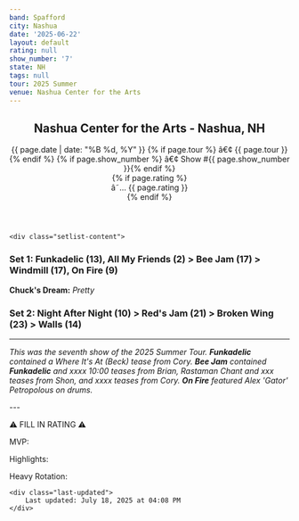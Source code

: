 ```yaml
---
band: Spafford
city: Nashua
date: '2025-06-22'
layout: default
rating: null
show_number: '7'
state: NH
tags: null
tour: 2025 Summer
venue: Nashua Center for the Arts
---
```


<article class="show-card">
    <header class="show-header">
        <h1>Nashua Center for the Arts - Nashua, NH</h1>
        <div class="show-meta">
            {{ page.date | date: "%B %d, %Y" }}
            {% if page.tour %} â€¢ {{ page.tour }}{% endif %}
            {% if page.show_number %} â€¢ Show #{{ page.show_number }}{% endif %}
        </div>
        {% if page.rating %}
        <div class="show-rating">â˜… {{ page.rating }}</div>
        {% endif %}
    </header>
    
    <div class="setlist-content">
<h3 class="setlist-header"><strong>Set 1:</strong>  Funkadelic (13), All My Friends (2) > Bee Jam (17) > Windmill (17), On Fire (9)</h3>
<p class="chucks-dream"><strong>Chuck's Dream:</strong> <em> Pretty</em></p>
<h3 class="setlist-header"><strong>Set 2:</strong>  Night After Night (10) > Red's Jam (21) > Broken Wing (23) > Walls (14)</h3>
<hr class="section-divider">
<p class="show-notes"><em>This was the seventh show of the 2025 Summer Tour. <strong>Funkadelic</strong> contained a Where It's At (Beck) tease from Cory. <strong>Bee Jam</strong> contained <strong>Funkadelic</strong> and xxxx 10:00 teases from Brian, Rastaman Chant and xxx teases from Shon, and xxxx teases from Cory. <strong>On Fire</strong> featured Alex 'Gator' Petropolous on drums.</em></p>
<p class="review-text">---</p>
<p class="review-text">⚠️ FILL IN RATING ⚠️</p>
<p class="review-text">MVP:</p>
<p class="review-text">Highlights:</p>
<p class="review-text">Heavy Rotation:</p>
    </div>
    
    <div class="last-updated">
        Last updated: July 18, 2025 at 04:08 PM
    </div>
</article>